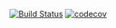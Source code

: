 [![Build Status](https://travis-ci.org/gcallant/iTunes-Plus-Plus.svg?branch=master)](https://travis-ci.org/gcallant/iTunes-Plus-Plus)
[![codecov](https://codecov.io/gh/gcallant/iTunes-Plus-Plus/branch/master/graph/badge.svg)](https://codecov.io/gh/gcallant/iTunes-Plus-Plus)
